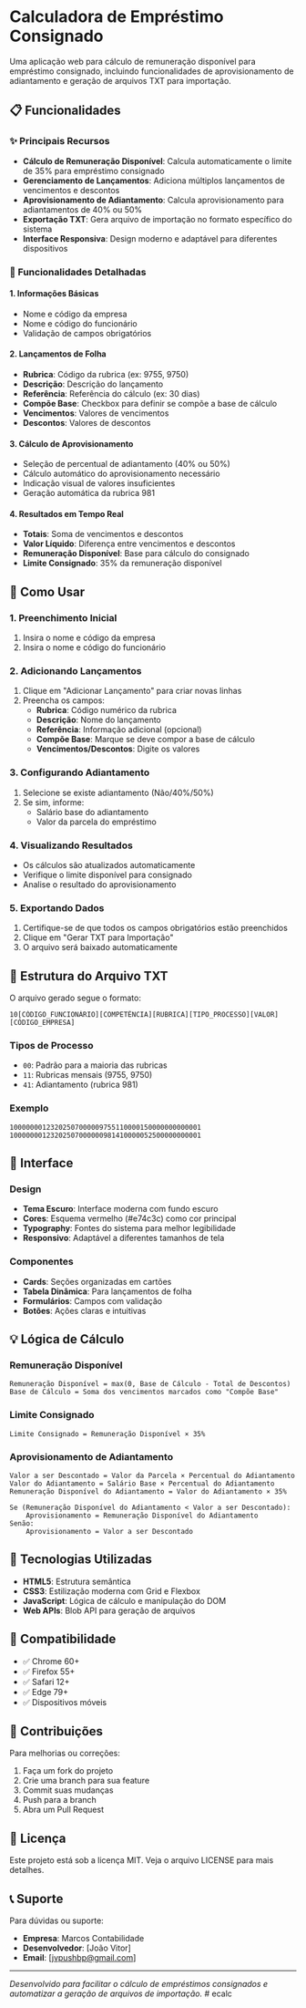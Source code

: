 # Calculadora de Empréstimo Consignado

Uma aplicação web para cálculo de remuneração disponível para empréstimo consignado, incluindo funcionalidades de aprovisionamento de adiantamento e geração de arquivos TXT para importação.

## 📋 Funcionalidades

### ✨ Principais Recursos

- **Cálculo de Remuneração Disponível**: Calcula automaticamente o limite de 35% para empréstimo consignado
- **Gerenciamento de Lançamentos**: Adiciona múltiplos lançamentos de vencimentos e descontos
- **Aprovisionamento de Adiantamento**: Calcula aprovisionamento para adiantamentos de 40% ou 50%
- **Exportação TXT**: Gera arquivo de importação no formato específico do sistema
- **Interface Responsiva**: Design moderno e adaptável para diferentes dispositivos

### 🔧 Funcionalidades Detalhadas

#### 1. Informações Básicas
- Nome e código da empresa
- Nome e código do funcionário
- Validação de campos obrigatórios

#### 2. Lançamentos de Folha
- **Rubrica**: Código da rubrica (ex: 9755, 9750)
- **Descrição**: Descrição do lançamento
- **Referência**: Referência do cálculo (ex: 30 dias)
- **Compõe Base**: Checkbox para definir se compõe a base de cálculo
- **Vencimentos**: Valores de vencimentos
- **Descontos**: Valores de descontos

#### 3. Cálculo de Aprovisionamento
- Seleção de percentual de adiantamento (40% ou 50%)
- Cálculo automático do aprovisionamento necessário
- Indicação visual de valores insuficientes
- Geração automática da rubrica 981

#### 4. Resultados em Tempo Real
- **Totais**: Soma de vencimentos e descontos
- **Valor Líquido**: Diferença entre vencimentos e descontos
- **Remuneração Disponível**: Base para cálculo do consignado
- **Limite Consignado**: 35% da remuneração disponível

## 🚀 Como Usar

### 1. Preenchimento Inicial
1. Insira o nome e código da empresa
2. Insira o nome e código do funcionário

### 2. Adicionando Lançamentos
1. Clique em "Adicionar Lançamento" para criar novas linhas
2. Preencha os campos:
   - **Rubrica**: Código numérico da rubrica
   - **Descrição**: Nome do lançamento
   - **Referência**: Informação adicional (opcional)
   - **Compõe Base**: Marque se deve compor a base de cálculo
   - **Vencimentos/Descontos**: Digite os valores

### 3. Configurando Adiantamento
1. Selecione se existe adiantamento (Não/40%/50%)
2. Se sim, informe:
   - Salário base do adiantamento
   - Valor da parcela do empréstimo

### 4. Visualizando Resultados
- Os cálculos são atualizados automaticamente
- Verifique o limite disponível para consignado
- Analise o resultado do aprovisionamento

### 5. Exportando Dados
1. Certifique-se de que todos os campos obrigatórios estão preenchidos
2. Clique em "Gerar TXT para Importação"
3. O arquivo será baixado automaticamente

## 📁 Estrutura do Arquivo TXT

O arquivo gerado segue o formato:
```
10[CÓDIGO_FUNCIONÁRIO][COMPETÊNCIA][RUBRICA][TIPO_PROCESSO][VALOR][CÓDIGO_EMPRESA]
```

### Tipos de Processo
- `00`: Padrão para a maioria das rubricas
- `11`: Rubricas mensais (9755, 9750)
- `41`: Adiantamento (rubrica 981)

### Exemplo
```
10000000123202507000009755110000150000000000001
10000000123202507000000981410000052500000000001
```

## 🎨 Interface

### Design
- **Tema Escuro**: Interface moderna com fundo escuro
- **Cores**: Esquema vermelho (#e74c3c) como cor principal
- **Typography**: Fontes do sistema para melhor legibilidade
- **Responsivo**: Adaptável a diferentes tamanhos de tela

### Componentes
- **Cards**: Seções organizadas em cartões
- **Tabela Dinâmica**: Para lançamentos de folha
- **Formulários**: Campos com validação
- **Botões**: Ações claras e intuitivas

## 💡 Lógica de Cálculo

### Remuneração Disponível
```
Remuneração Disponível = max(0, Base de Cálculo - Total de Descontos)
Base de Cálculo = Soma dos vencimentos marcados como "Compõe Base"
```

### Limite Consignado
```
Limite Consignado = Remuneração Disponível × 35%
```

### Aprovisionamento de Adiantamento
```
Valor a ser Descontado = Valor da Parcela × Percentual do Adiantamento
Valor do Adiantamento = Salário Base × Percentual do Adiantamento
Remuneração Disponível do Adiantamento = Valor do Adiantamento × 35%

Se (Remuneração Disponível do Adiantamento < Valor a ser Descontado):
    Aprovisionamento = Remuneração Disponível do Adiantamento
Senão:
    Aprovisionamento = Valor a ser Descontado
```

## 🔧 Tecnologias Utilizadas

- **HTML5**: Estrutura semântica
- **CSS3**: Estilização moderna com Grid e Flexbox
- **JavaScript**: Lógica de cálculo e manipulação do DOM
- **Web APIs**: Blob API para geração de arquivos

## 📱 Compatibilidade

- ✅ Chrome 60+
- ✅ Firefox 55+
- ✅ Safari 12+
- ✅ Edge 79+
- ✅ Dispositivos móveis

## 🤝 Contribuições

Para melhorias ou correções:
1. Faça um fork do projeto
2. Crie uma branch para sua feature
3. Commit suas mudanças
4. Push para a branch
5. Abra um Pull Request

## 📄 Licença

Este projeto está sob a licença MIT. Veja o arquivo LICENSE para mais detalhes.

## 📞 Suporte

Para dúvidas ou suporte:
- **Empresa**: Marcos Contabilidade
- **Desenvolvedor**: [João Vitor]
- **Email**: [jvpushbp@gmail.com]

---

*Desenvolvido para facilitar o cálculo de empréstimos consignados e automatizar a geração de arquivos de importação.*
#   e c a l c  
 